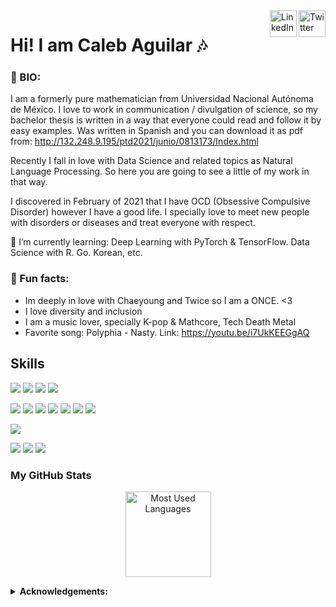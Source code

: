 <a href="https://twitter.com/CalebAguilar10" target="_blank" rel="nofollow">
  <img align="right" alt="Twitter" width="43px" src="https://image.flaticon.com/icons/png/512/733/733579.png" /></a>
<a href="https://www.linkedin.com/in/proggleb/" target="_blank" rel="nofollow">
  <img align="right" alt="LinkedIn" width="43px" src="https://image.flaticon.com/icons/png/512/174/174857.png" /></a>

<!-- <a href="https://proggleb.github.io" target="_blank" rel="nofollow">
  <img align="right" alt="Personal Website" width="43px" src="https://image.flaticon.com/icons/png/512/975/975645.png" /></a> -->

# Hi! I am Caleb Aguilar :notes:

### 💬 BIO: 
I am a formerly pure mathematician from Universidad Nacional Autónoma de México. I love to work in communication / divulgation of science, so my bachelor thesis is written in a way that everyone could read and follow it by easy examples. Was written in Spanish and you can download it as pdf from: http://132.248.9.195/ptd2021/junio/0813173/Index.html

Recently I fall in love with Data Science and related topics as Natural Language Processing. So here you are going to see a little of my work in that way.

I discovered in February of 2021 that I have OCD (Obsessive Compulsive Disorder) however I have a good life. I specially love to meet new people with disorders or diseases and treat everyone with respect.

🌱 I’m currently learning: Deep Learning with PyTorch & TensorFlow. Data Science with R. Go. Korean, etc.

### :dress: Fun facts: 
  - Im deeply in love with Chaeyoung and Twice so I am a ONCE. <3 
  - I love diversity and inclusion
  - I am a music lover, specially K-pop & Mathcore, Tech Death Metal
  - Favorite song: Polyphia - Nasty. Link: https://youtu.be/i7UkKEEGgAQ
  
## Skills
![](https://img.shields.io/badge/AWS-S3-informational?style=plastic&logo=Amazon-AWS&logoColor=FF9900&color=FF9900)
![](https://img.shields.io/badge/AWS-Lambda-informational?style=plastic&logo=Amazon-AWS&logoColor=white&color=FF9900)
![](https://img.shields.io/badge/AWS-Athena-informational?style=plastic&logo=Amazon-AWS&logoColor=white&color=FF9900)
![](https://img.shields.io/badge/AWS-Glue-informational?style=plastic&logo=Amazon-AWS&logoColor=white&color=FF9900)

![](https://img.shields.io/badge/Python-Python3-informational?&style=plastic&logo=python&logoColor=white&color=00cccc)
![](https://img.shields.io/badge/Python-NumPy-informational?style=plastic&logo=numpy&logoColor=white&color=00cccc)
![](https://img.shields.io/badge/Python-Pandas-informational?style=plastic&logo=pandas&logoColor=white&color=00cccc)
![](https://img.shields.io/badge/Python-Dash-informational?style=plastic&logo=plotly&logoColor=white&color=00cccc)
![](https://img.shields.io/badge/Python-Plotly-informational?style=plastic&logo=plotly&logoColor=white&color=00cccc)
![](https://img.shields.io/badge/Python-Matplotlib-informational?style=plastic&logo=matplot&logoColor=white&color=00cccc)
![](https://img.shields.io/badge/Python-Seaborn-informational?style=plastic&logo=seaborn&logoColor=white&color=00cccc)

![](https://img.shields.io/badge/Databases-PostgreSQL-informational?style=plastic&logo=postgreSQL&logoColor=white&color=00cccc)

![](https://img.shields.io/badge/VCS-Git-informational?style=plastic&logo=git&logoColor=white&color=00cccc)
![](https://img.shields.io/badge/IDE-Visual--Studio--Code-informational?style=plastic&logo=visualstudiocode&logoColor=white&color=00cccc)
![](https://img.shields.io/badge/IDE-Jupyter--Notebook-informational?style=plastic&logo=Jupyter&logoColor=white&color=00cccc)

### My GitHub Stats
<!-- Themes: https://github.com/anuraghazra/github-readme-stats/blob/master/themes/README.md -->
<p align="center"> 
  <img height="137px" src= "https://github-readme-stats.vercel.app/api/top-langs/?username=proggleb&layout=compact&theme=react&langs_count=6" alt="Most Used Languages" >
</p>

<details close>
 <summary> <b>Acknowledgements:</b> </summary>
  
  - [Skills badges](https://shields.io/)
  - [GitHub Stats](https://github.com/anuraghazra/github-readme-stats)
  
</details>
<!--
**Proggleb/Proggleb** is a ✨ _special_ ✨ repository because its `README.md` (this file) appears on your GitHub profile.
-->
